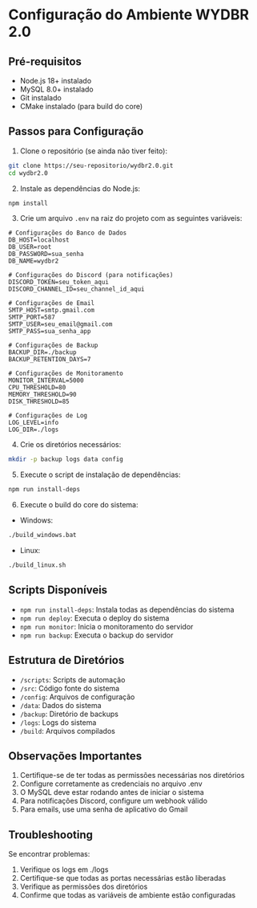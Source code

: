# Configuração do Ambiente WYDBR 2.0

## Pré-requisitos
- Node.js 18+ instalado
- MySQL 8.0+ instalado
- Git instalado
- CMake instalado (para build do core)

## Passos para Configuração

1. Clone o repositório (se ainda não tiver feito):
```bash
git clone https://seu-repositorio/wydbr2.0.git
cd wydbr2.0
```

2. Instale as dependências do Node.js:
```bash
npm install
```

3. Crie um arquivo `.env` na raiz do projeto com as seguintes variáveis:
```env
# Configurações do Banco de Dados
DB_HOST=localhost
DB_USER=root
DB_PASSWORD=sua_senha
DB_NAME=wydbr2

# Configurações do Discord (para notificações)
DISCORD_TOKEN=seu_token_aqui
DISCORD_CHANNEL_ID=seu_channel_id_aqui

# Configurações de Email
SMTP_HOST=smtp.gmail.com
SMTP_PORT=587
SMTP_USER=seu_email@gmail.com
SMTP_PASS=sua_senha_app

# Configurações de Backup
BACKUP_DIR=./backup
BACKUP_RETENTION_DAYS=7

# Configurações de Monitoramento
MONITOR_INTERVAL=5000
CPU_THRESHOLD=80
MEMORY_THRESHOLD=90
DISK_THRESHOLD=85

# Configurações de Log
LOG_LEVEL=info
LOG_DIR=./logs
```

4. Crie os diretórios necessários:
```bash
mkdir -p backup logs data config
```

5. Execute o script de instalação de dependências:
```bash
npm run install-deps
```

6. Execute o build do core do sistema:
- Windows:
```bash
./build_windows.bat
```
- Linux:
```bash
./build_linux.sh
```

## Scripts Disponíveis

- `npm run install-deps`: Instala todas as dependências do sistema
- `npm run deploy`: Executa o deploy do sistema
- `npm run monitor`: Inicia o monitoramento do servidor
- `npm run backup`: Executa o backup do servidor

## Estrutura de Diretórios

- `/scripts`: Scripts de automação
- `/src`: Código fonte do sistema
- `/config`: Arquivos de configuração
- `/data`: Dados do sistema
- `/backup`: Diretório de backups
- `/logs`: Logs do sistema
- `/build`: Arquivos compilados

## Observações Importantes

1. Certifique-se de ter todas as permissões necessárias nos diretórios
2. Configure corretamente as credenciais no arquivo .env
3. O MySQL deve estar rodando antes de iniciar o sistema
4. Para notificações Discord, configure um webhook válido
5. Para emails, use uma senha de aplicativo do Gmail

## Troubleshooting

Se encontrar problemas:

1. Verifique os logs em ./logs
2. Certifique-se que todas as portas necessárias estão liberadas
3. Verifique as permissões dos diretórios
4. Confirme que todas as variáveis de ambiente estão configuradas 